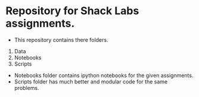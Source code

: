 # Repository for Shack Labs assignments.

- This repository contains there folders.

1. Data 
2. Notebooks
3. Scripts

- Notebooks folder contains ipython notebooks for the given assignments.
- Scripts folder has much better and modular code for the same problems.
